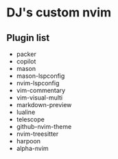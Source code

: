 # DJ's custom nvim
## Plugin list
- packer
- copilot
- mason
- mason-lspconfig
- nvim-lspconfig
- vim-commentary
- vim-visual-multi
- markdown-preview
- lualine
- telescope
- github-nvim-theme
- nvim-treesitter
- harpoon
- alpha-nvim
